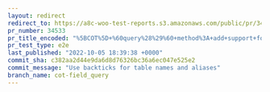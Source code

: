 ```yaml
---
layout: redirect
redirect_to: https://a8c-woo-test-reports.s3.amazonaws.com/public/pr/34533/e2e/index.html
pr_number: 34533
pr_title_encoded: "%5BCOT%5D+%60query%28%29%60+method%3A+add+support+for+field+queries"
pr_test_type: e2e
last_published: "2022-10-05 18:39:38 +0000"
commit_sha: c382aa2d44e9da6d8d76326bc36a6ec047e525e2
commit_message: "Use backticks for table names and aliases"
branch_name: cot-field_query
---
```

